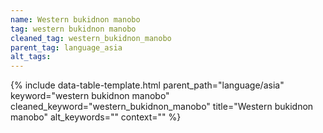 ```yaml
---
name: Western bukidnon manobo
tag: western bukidnon manobo
cleaned_tag: western_bukidnon_manobo
parent_tag: language_asia
alt_tags: 
---
```


{% include data-table-template.html 
  parent_path="language/asia" 
  keyword="western bukidnon manobo" 
  cleaned_keyword="western_bukidnon_manobo" 
  title="Western bukidnon manobo"
  alt_keywords=""
  context=""
%}

